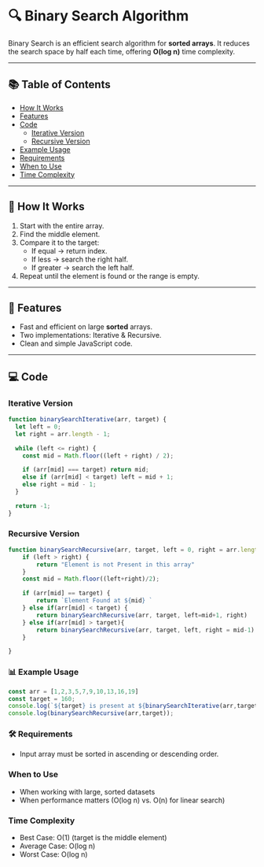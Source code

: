 # 🔍 Binary Search Algorithm

Binary Search is an efficient search algorithm for **sorted arrays**. It reduces the search space by half each time, offering **O(log n)** time complexity.

---

## 📚 Table of Contents

- [How It Works](#how-it-works)
- [Features](#features)
- [Code](#code)
  - [Iterative Version](#iterative-version)
  - [Recursive Version](#recursive-version)
- [Example Usage](#example-usage)
- [Requirements](#requirements)
- [When to Use](#when-to-use)
- [Time Complexity](#time-complexity)

---

## 🔧 How It Works

1. Start with the entire array.
2. Find the middle element.
3. Compare it to the target:
   - If equal → return index.
   - If less → search the right half.
   - If greater → search the left half.
4. Repeat until the element is found or the range is empty.

---

## 🚀 Features

- Fast and efficient on large **sorted** arrays.
- Two implementations: Iterative & Recursive.
- Clean and simple JavaScript code.

---

## 💻 Code

### Iterative Version

```javascript
function binarySearchIterative(arr, target) {
  let left = 0;
  let right = arr.length - 1;

  while (left <= right) {
    const mid = Math.floor((left + right) / 2);

    if (arr[mid] === target) return mid;
    else if (arr[mid] < target) left = mid + 1;
    else right = mid - 1;
  }

  return -1;
}
```
### Recursive Version


````javascript
function binarySearchRecursive(arr, target, left = 0, right = arr.length-1 ){
    if (left > right) {
        return "Element is not Present in this array"
    }
    const mid = Math.floor((left+right)/2);

    if (arr[mid] == target) {
        return `Element Found at ${mid} `
    } else if(arr[mid] < target) {
        return binarySearchRecursive(arr, target, left=mid+1, right)
    } else if(arr[mid] > target){
        return binarySearchRecursive(arr, target, left, right = mid-1)
    }

}
````

### 📊 Example Usage

```javascript   
const arr = [1,2,3,5,7,9,10,13,16,19]
const target = 160;
console.log(`${target} is present at ${binarySearchIterative(arr,target)}`);
console.log(binarySearchRecursive(arr,target));
```

### 🛠️ Requirements

- Input array must be sorted in ascending or descending order.

### When to Use
 - When working with large, sorted datasets
- When performance matters (O(log n) vs. O(n) for linear search)

### Time Complexity
- Best Case: O(1) (target is the middle element)
- Average Case: O(log n)
- Worst Case: O(log n)